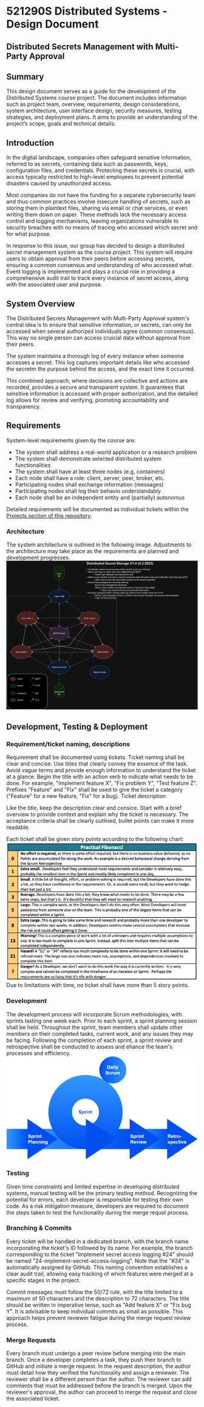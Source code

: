 # 521290S Distributed Systems - Design Document
## Distributed Secrets Management with Multi-Party Approval

## Summary
 This design document serves as a guide for the development of the Distributed Systems course project. The document includes information such as project team, overview, requirements, design considerations, system architecture, user interface design, security measures, testing strategies, and deployment plans. It aims to provide an understanding of the project’s scope, goals and technical details.

## Introduction
In the digital landscape, companies often safeguard sensitive information, referred to as secrets, containing data such as passwords, keys, configuration files, and credentials. Protecting these secrets is crucial, with access typically restricted to high-level employees to prevent potential disasters caused by unauthorized access.

Most companies do not have the funding for a separate cybersecurity team and thus common practices involve insecure handling of secrets, such as storing them in plaintext files, sharing via email or chat services, or even writing them down on paper. These methods lack the necessary access control and logging mechanisms, leaving organizations vulnerable to security breaches with no means of tracing who accessed which secret and for what purpose.

In response to this issue, our group has decided to design a distributed secret management system as the course project. This system will require users to obtain approval from their peers before accessing secrets, ensuring a common consensus and understanding of who accessed what. Event logging is implemented and plays a crucial role in providing a comprehensive audit trail to track every instance of secret access, along with the associated user and purpose.

## System Overview
The Distributed Secrets Management with Multi-Party Approval system's central idea is to ensure that sensitive information, or secrets, can only be accessed when several authorized individuals agree (common consensus). This way no single person can access cruicial data without approval from their peers.

The system maintains a thorough log of every instance when someone accesses a secret. This log captures important details like who accessed the secretm the purpose behind the access, and the exact time it occurred.

This combined approach, where decisions are collective and actions are recorded, provides a secure and transparent system. It guarantees that sensitive information is accessed with proper authorization, and the detailed log allows for review and verifying, promoting accountability and transparency.

## Requirements
System-level requirements given by the course are:
- The system shall address a real-world application or a research problem
- The system shall demonstrate selected distributed system functionalities
- The system shall have at least three nodes (e.g, containers)
- Each node shall have a role: client, server, peer, broker, etc.
- Participating nodes shall exchange information (messages)
- Participating nodes shall log their behavio understandably
- Each node shall be an independent entity and (partially) autonomus

Detailed requirements will be documented as individual tickets within the [Projects section of this repository](https://github.com/users/juskoski/projects/1/views/1).

### Architecture
The system architecture is outlined in the following image. Adjustments to the architecture may take place as the requirements are planned and development progresses.
![Architecture diagram](/img/DistributedSystemArchitectureV1.png)

## Development, Testing & Deployment
### Requirement/ticket naming, descriptions
Requirement shall be documented using tickets. Ticket naming shall be clear and concise. Use titles that clearly convey the essence of the task. Avoid vague terms and provide enough information to understand the ticket at a glance. Begin the title with an action verb to indicate what needs to be done. For example, "Implement feature X", "Fix problem Y", "Test feature Z". Prefixes "Feature" and "Fix" shall be used to give the ticket a category ("Feature" for a new feature, "Fix" for a bug).
Ticket description

Like the title, keep the description clear and consice. Start with a brief overview to provide context and explain why the ticket is necessary. The acceptance criteria shall be clearly outlined, bullet points can make it more readable.

Each ticket shall be given story points according to the following chart:
![Story points chart](/img/StoryPoints.png)  
Due to limitations with time, no ticket shall have more than 5 story points.

### Development
The development process will incorporate Scrum methodologies, with sprints lasting one week each. Prior to each sprint, a sprint planning session shall be held. Throughout the sprint, team members shall update other members on their completed tasks, current work, and any issues they may be facing. Following the completion of each sprint, a sprint review and retrospective shall be conducted to assess and ehance the team's processes and efficiency.
![Scrum cycle](/img/ScrumCycle.png)

### Testing
Given time constraints and limited expertise in developing distributed systems, manual testing will be the primary testing method. Recognizing the potential for errors, each developer is responsible for testing their own code. As a risk mitigation measure, developers are required to document the steps taken to test the functionality during the merge requst process.

### Branching & Commits
Every ticket will be handled in a dedicated branch, with the branch name incorporating the ticket's ID followed by its name. For example, the branch corresponding to the ticket "Implement secret access logging #24" should be named "24-implement-secret-access-logging". Note that the "#24" is automatically assigned by GitHub. This naming convention establishes a clear audit trail, allowing easy tracking of which features were merged at a specific stages in the project.

Commit messages must follow the 50/72 rule, with the title limited to a maximum of 50 characters and the description to 72 characters. The title should be written in imperative tense, such as "Add feature X" or "Fix bug Y". It is advisable to keep individual commits as small as possible. This approach helps prevent reviewer fatigue during the merge request review process.

### Merge Requests
Every branch must undergo a peer review before merging into the main branch. Once a developer completes a task, they push their branch to GitHub and initiate a merge request. In the request description, the author must detail how they verified the functionality and assign a reviewer. The reviewer shall be a different person than the author. The reviewer can add comments that must be addressed before the branch is merged. Upon the reviewer's approval, the author can proceed to merge the request and close the associated ticket.
